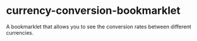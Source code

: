 # currency-conversion-bookmarklet
A bookmarklet that allows you to see the conversion rates between different currencies.
